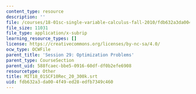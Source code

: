 ```yaml
---
content_type: resource
description: ''
file: /courses/18-01sc-single-variable-calculus-fall-2010/fdb632a3da004f49ed28edfb7349c460_MIT18_01SCF10Rec_20_300k.srt
file_size: 11031
file_type: application/x-subrip
learning_resource_types: []
license: https://creativecommons.org/licenses/by-nc-sa/4.0/
ocw_type: OCWFile
parent_title: 'Session 29: Optimization Problems'
parent_type: CourseSection
parent_uid: 588fcaec-bbe5-0916-60df-df0b2efe6908
resourcetype: Other
title: MIT18_01SCF10Rec_20_300k.srt
uid: fdb632a3-da00-4f49-ed28-edfb7349c460
---
```

